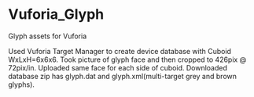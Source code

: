 # Vuforia_Glyph
Glyph assets for Vuforia

Used Vuforia Target Manager to create device database with Cuboid WxLxH=6x6x6.  Took picture of glyph face and then cropped to 426pix @ 72pix/in.  Uploaded same face for each side of cuboid. Downloaded database zip has glyph.dat and glyph.xml(multi-target grey and brown glyphs).

